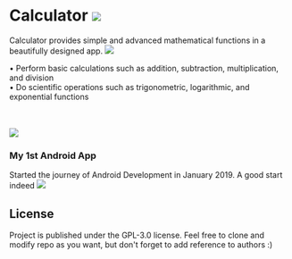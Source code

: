# Calculator <img src="https://img.icons8.com/fluent/48/000000/calculator.png"/>

Calculator provides simple and advanced mathematical functions in a beautifully designed app. 
<img src="https://img.icons8.com/color/48/000000/calculator.png"/>

• Perform basic calculations such as addition, subtraction, multiplication, and division <BR>
• Do scientific operations such as trigonometric, logarithmic, and exponential functions

<BR><BR><img src="https://img.icons8.com/emoji/48/000000/fire.png"/><BR>
### My 1st Android App
Started the journey of Android Development in January 2019. A good start indeed <img src="https://img.icons8.com/emoji/48/000000/star-struck.png"/> 


## License
Project is published under the GPL-3.0 license. Feel free to clone and modify repo as you want, but don't forget to add reference to authors :)
